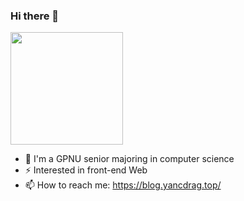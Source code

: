 ### Hi there 👋

<!-- **yangclnb/yangclnb** is a ✨ _special_ ✨ repository because its `README.md` (this file) appears on your GitHub profile. 

Here are some ideas to get you started: -->





<!-- [![Anurag's GitHub stats](https://github-readme-stats.vercel.app/api?username=yangclnb)](https://github.com/yangclnb) -->
<p align='left'>
  <a href="[https://github.com/AtmosphereMao](https://github.com/yangclnb)">
    <img height="180em" src="https://github-readme-stats.vercel.app/api?username=yangclnb" />
  </a>
<!--   <img align='right' src="https://pic.imgdb.cn/item/6416b3e6a682492fcc882af9.png" width="230"> -->
</p> 


<!-- - 🔭 I’m currently working on ... -->
<!-- - 🌱 I’m currently learning algorithm -->
<!-- - 👯 I’m looking to collaborate on ... -->
<!-- - 🤔 I’m looking for help with ...-->
<!-- - 💬 Ask me about ... -->
- 🌱 I'm a GPNU senior majoring in computer science
- ⚡ Interested in front-end Web
- 📫 How to reach me: https://blog.yancdrag.top/
